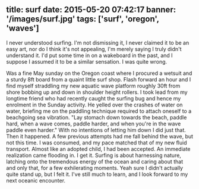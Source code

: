 title: surf
date: 2015-05-20 07:42:17
banner: '/images/surf.jpg'
tags: ['surf', 'oregon', 'waves']
---

I never understood surfing. I'm not dismissing it, I never claimed it to be an easy art, nor do I think it's not appealing, I'm merely saying I truly didn't understand it. I'd put some time in on a wakeboard in the past, and I suppose I assumed it to be a similar sensation. I was quite wrong.

Was a fine May sunday on the Oregon coast where I procured a wetsuit and a sturdy 8ft board from a quaint little surf shop. Flash forward an hour and I find myself straddling my new aquatic wave platform roughly 30ft from shore bobbing up and down in shoulder height rollers.
I took lead from my longtime friend who had recently caught the surfing bug and hence my enrolment in the Sunday activity. He yelled over the crashes of water on water, briefing me on the paddling technique required to attach oneself to a beachgoing sea vibration. "Lay stomach down towards the beach, paddle hard, when a wave comes, paddle harder, and when you're in the wave paddle even harder." With no intentions of letting him down I did just that. Then it happened.
A few previous attempts had me fall behind the wave, but not this time. I was consumed, and my pace matched that of my new fluid transport. Almost like an adopted child, I had been accepted. An immediate realization came flooding in. I get it. Surfing is about harnessing nature, latching onto the tremendous energy of the ocean and caring about that and only that, for a few exhilerating moments. 
Yeah sure I didn't actually quite stand up, but I felt it. I've still much to learn, and I look forward to my next oceanic encounter.
